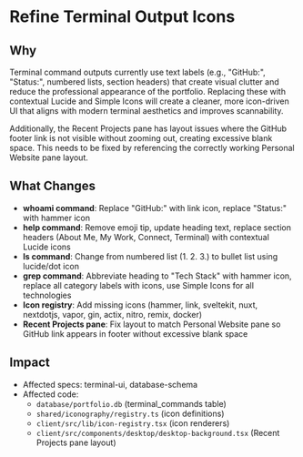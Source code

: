 # Refine Terminal Output Icons

## Why

Terminal command outputs currently use text labels (e.g., "GitHub:", "Status:",
numbered lists, section headers) that create visual clutter and reduce the
professional appearance of the portfolio. Replacing these with contextual Lucide
and Simple Icons will create a cleaner, more icon-driven UI that aligns with
modern terminal aesthetics and improves scannability.

Additionally, the Recent Projects pane has layout issues where the GitHub footer
link is not visible without zooming out, creating excessive blank space. This
needs to be fixed by referencing the correctly working Personal Website pane
layout.

## What Changes

- **whoami command**: Replace "GitHub:" with link icon, replace "Status:" with
  hammer icon
- **help command**: Remove emoji tip, update heading text, replace section
  headers (About Me, My Work, Connect, Terminal) with contextual Lucide icons
- **ls command**: Change from numbered list (1. 2. 3.) to bullet list using
  lucide/dot icon
- **grep command**: Abbreviate heading to "Tech Stack" with hammer icon, replace
  all category labels with icons, use Simple Icons for all technologies
- **Icon registry**: Add missing icons (hammer, link, sveltekit, nuxt,
  nextdotjs, vapor, gin, actix, nitro, remix, docker)
- **Recent Projects pane**: Fix layout to match Personal Website pane so GitHub
  link appears in footer without excessive blank space

## Impact

- Affected specs: terminal-ui, database-schema
- Affected code:
  - `database/portfolio.db` (terminal_commands table)
  - `shared/iconography/registry.ts` (icon definitions)
  - `client/src/lib/icon-registry.tsx` (icon renderers)
  - `client/src/components/desktop/desktop-background.tsx` (Recent Projects pane
    layout)
